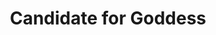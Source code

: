--- 
title: "Candidate for Goddess"
publishdate: "2019-8-27T16:48:46+02:00"
src: "https://365manga.net/manga/candidate-for-goddess"
image: "https://data.365manga.net/images/thumbnails/6357-candidate-for-goddess.jpg"
description: "It is the year 4088. It has been over one thousand years since the Crisis of Systems (Lost Property), which resulted in the destruction of four planetary systems, leaving only a single inhabitable planet, Zion. Mankind is forced to live in space colonies, since that one planet is constantly being invaded by alien life forms that have come to be known as Victim. To stop the aliens and to allow…"
---